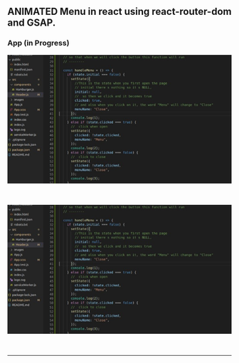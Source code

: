 ## ANIMATED Menu in react using react-router-dom and GSAP.

### App (in Progress)

![preview](./src/images-readme/anima-dropdown1.jpg)

<br>

![preview](./src/images-readme/anima-dropdown1.jpg)

<br>

<hr>

<!-- [<img src="./src/images-readme/anima-dropdown1.jpg">](https://youtu.be/7M7biQPpOs0) -->

<br>
<br>
